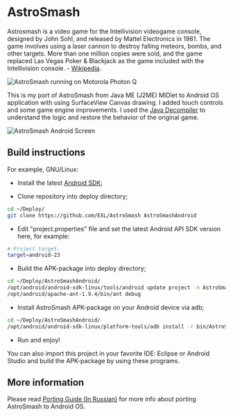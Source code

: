 AstroSmash
=============

Astrosmash is a video game for the Intellivision videogame console, designed by John Sohl, and released by Mattel Electronics in 1981. The game involves using a laser cannon to destroy falling meteors, bombs, and other targets. More than one million copies were sold, and the game replaced Las Vegas Poker & Blackjack as the game included with the Intellivision console. - [Wikipedia](https://en.wikipedia.org/wiki/Astrosmash).

![AstroSmash running on Motorola Photon Q](https://raw.github.com/EXL/AstroSmash/master/images/AstroSmash_motorola_photon_q.jpg)

This is my port of AstroSmash from Java ME (J2ME) MIDlet to Android OS application with using SurfaceView Canvas drawing. I added touch controls and some game engine improvements. I used the [Java Decompiler](https://en.wikipedia.org/wiki/Java_Decompiler) to understand the logic and restore the behavior of the original game.

![AstroSmash Android Screen](https://raw.github.com/EXL/AstroSmash/master/images/AstroSmash_android_screen.png)

## Build instructions

For example, GNU/Linux:

* Install the latest [Android SDK](https://developer.android.com/sdk/);

* Clone repository into deploy directory;

```sh
cd ~/Deploy/
git clone https://github.com/EXL/AstroSmash AstroSmashAndroid
```

* Edit "project.properties" file and set the latest Android API SDK version here, for example:

```sh
# Project target.
target=android-23
```

* Build the APK-package into deploy directory;

```sh
cd ~/Deploy/AstroSmashAndroid/
/opt/android/android-sdk-linux/tools/android update project -n AstroSmash -p .
/opt/android/apache-ant-1.9.4/bin/ant debug
```

* Install AstroSmash APK-package on your Android device via adb;

```sh
cd ~/Deploy/AstroSmashAndroid/
/opt/android/android-sdk-linux/platform-tools/adb install -r bin/AstroSmash-debug.apk
```

* Run and enjoy!

You can also import this project in your favorite IDE: Eclipse or Android Studio and build the APK-package by using these programs.

## More information

Please read [Porting Guide (In Russian)](http://exlmoto.ru/astrosmash-droid) for more info about porting AstroSmash to Android OS.
